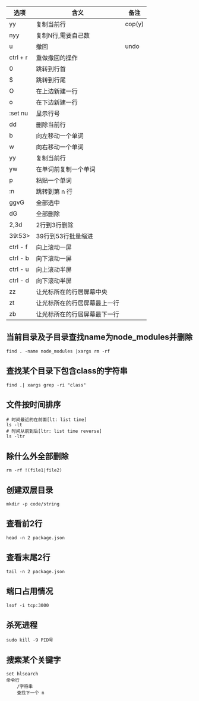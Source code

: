| 选项 | 含义                     |备注                             |
| ------ | -------------------------- |--------------------------|
| yy | 复制当前行 |cop(y)|
| nyy | 复制N行,需要自己数 ||
| u | 撤回 |undo|
| ctrl + r | 重做撤回的操作 ||
| 0 | 跳转到行首 ||
| $ | 跳转到行尾 |
| O | 在上边新建一行 ||	
| o | 在下边新建一行 ||
| :set nu | 显示行号 ||
| dd | 删除当前行 ||
| b | 向左移动一个单词 ||
| w | 向右移动一个单词 ||
| yy | 复制当前行 ||
| yw | 在单词前复制一个单词 ||
| p | 粘贴一个单词 ||
| :n | 跳转到第 n 行 ||
| ggvG | 全部选中 ||
| dG | 全部删除 ||
| 2,3d | 2行到3行删除 ||
| 39:53> | 39行到53行批量缩进 ||
| ctrl - f | 向上滚动一屏 ||
| ctrl - b | 向下滚动一屏 ||
| ctrl - u | 向上滚动半屏 ||
| ctrl - d | 向下滚动半屏 ||
| zz | 让光标所在的行居屏幕中央 ||
| zt | 让光标所在的行居屏幕最上一行 ||
| zb | 让光标所在的行居屏幕最下一行 ||
## 当前目录及子目录查找name为node_modules并删除
```
find . -name node_modules |xargs rm -rf
```
## 查找某个目录下包含class的字符串
```
find .| xargs grep -ri "class" 
```
## 文件按时间排序
```
# 时间最近的在前面[lt: list time]
ls -lt
# 时间从前到后[ltr: list time reverse]
ls -ltr 
```
## 除什么外全部删除
```
rm -rf !(file1|file2) 
```
## 创建双层目录
```
mkdir -p code/string
```
## 查看前2行
```
head -n 2 package.json 
```
## 查看末尾2行
```
tail -n 2 package.json
```
## 端口占用情况
```
lsof -i tcp:3000
```
## 杀死进程
```
sudo kill -9 PID号
```
## 搜索某个关键字
```
set hlsearch
命令行
	/字符串
	查找下一个 n
```
